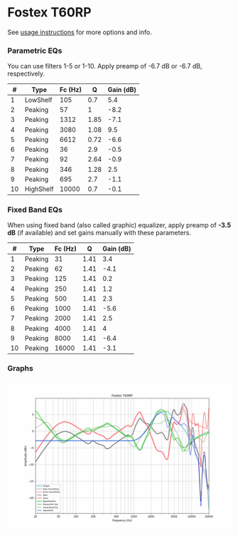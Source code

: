 # Fostex T60RP
See [usage instructions](https://github.com/jaakkopasanen/AutoEq#usage) for more options and info.

### Parametric EQs
You can use filters 1-5 or 1-10. Apply preamp of -6.7 dB or -6.7 dB, respectively.

|   # | Type      |   Fc (Hz) |    Q |   Gain (dB) |
|-----|-----------|-----------|------|-------------|
|   1 | LowShelf  |       105 | 0.7  |         5.4 |
|   2 | Peaking   |        57 | 1    |        -8.2 |
|   3 | Peaking   |      1312 | 1.85 |        -7.1 |
|   4 | Peaking   |      3080 | 1.08 |         9.5 |
|   5 | Peaking   |      6612 | 0.72 |        -6.6 |
|   6 | Peaking   |        36 | 2.9  |        -0.5 |
|   7 | Peaking   |        92 | 2.64 |        -0.9 |
|   8 | Peaking   |       346 | 1.28 |         2.5 |
|   9 | Peaking   |       695 | 2.7  |        -1.1 |
|  10 | HighShelf |     10000 | 0.7  |        -0.1 |

### Fixed Band EQs
When using fixed band (also called graphic) equalizer, apply preamp of **-3.5 dB** (if available) and set gains manually with these parameters.

|   # | Type    |   Fc (Hz) |    Q |   Gain (dB) |
|-----|---------|-----------|------|-------------|
|   1 | Peaking |        31 | 1.41 |         3.4 |
|   2 | Peaking |        62 | 1.41 |        -4.1 |
|   3 | Peaking |       125 | 1.41 |         0.2 |
|   4 | Peaking |       250 | 1.41 |         1.2 |
|   5 | Peaking |       500 | 1.41 |         2.3 |
|   6 | Peaking |      1000 | 1.41 |        -5.6 |
|   7 | Peaking |      2000 | 1.41 |         2.5 |
|   8 | Peaking |      4000 | 1.41 |         4   |
|   9 | Peaking |      8000 | 1.41 |        -6.4 |
|  10 | Peaking |     16000 | 1.41 |        -3.1 |

### Graphs
![](./Fostex%20T60RP.png)
